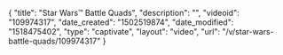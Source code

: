 {
    "title": "Star Wars&trade;  Battle Quads",
    "description": "",
    "videoid": "109974317",
    "date_created": "1502519874",
    "date_modified": "1518475402",
    "type": "captivate",
    "layout": "video",
    "url": "\/v\/star-wars-battle-quads\/109974317"
}